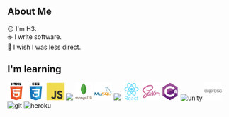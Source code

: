 <link rel="stylesheet" href="https://cdn.jsdelivr.net/gh/devicons/devicon@v2.15.1/devicon.min.css">

## **<div align="left">About Me</div>**  
😐 I'm H3. <br>
☕ I write software. <br>
💩 I wish I was less direct. 
## **<div align="left">I'm learning</div>**  
<p align="left"> 
  
  <img src="https://raw.githubusercontent.com/devicons/devicon/master/icons/html5/html5-original-wordmark.svg" width="40" height="40"/> 
 
  <img src="https://raw.githubusercontent.com/devicons/devicon/master/icons/css3/css3-original-wordmark.svg" alt="css3" width="40" height="40"/> 
  
  <img src="https://raw.githubusercontent.com/devicons/devicon/master/icons/javascript/javascript-original.svg" alt="javascript" width="40" height="40"/>
  
  <img style="height: 50px" src="https://cdn.jsdelivr.net/gh/devicons/devicon/icons/php/php-original.svg" />
  
  <img src="https://raw.githubusercontent.com/devicons/devicon/master/icons/mongodb/mongodb-original-wordmark.svg" alt="mongodb" width="40" height="40"/> 
  
  <img src="https://raw.githubusercontent.com/devicons/devicon/master/icons/mysql/mysql-original-wordmark.svg" alt="mysql" width="40" height="40"/> 
  
  <img  style="height: 50px" src="https://cdn.jsdelivr.net/gh/devicons/devicon/icons/nodejs/nodejs-original.svg" />
    
  <img src="https://raw.githubusercontent.com/devicons/devicon/master/icons/react/react-original-wordmark.svg" alt="react" width="40" height="40"/>
  
  <img src="https://raw.githubusercontent.com/devicons/devicon/master/icons/sass/sass-original.svg" alt="sass" width="40" height="40"/>
  
  <img src="https://raw.githubusercontent.com/devicons/devicon/master/icons/csharp/csharp-original.svg" alt="csharp" width="40" height="40"/> 
  
  <img src="https://www.vectorlogo.zone/logos/unity3d/unity3d-icon.svg" alt="unity" width="40" height="40"/>
  
  <img src="https://raw.githubusercontent.com/devicons/devicon/master/icons/express/express-original-wordmark.svg" alt="express" width="40" height="40"/>
  
  <img src="https://www.vectorlogo.zone/logos/git-scm/git-scm-icon.svg" alt="git" width="40" height="40"/> 
  
  <img src="https://www.vectorlogo.zone/logos/heroku/heroku-icon.svg" alt="heroku" width="40" height="40"/> 
  
</p>
